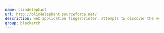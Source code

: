 ```yaml
---
name: blindelephant
url: http://blindelephant.sourceforge.net/
description: web application fingerprinter. Attempts to discover the version of a (known) web application by comparing static files at known locations URL : http://blindelephant.sourceforge.net/ Groups : blackarch blackarch-fingerprint blackarch-webapp
group: blackarch
---
```

